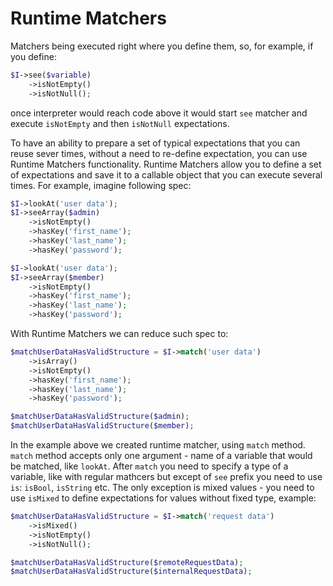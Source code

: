 # Runtime Matchers

Matchers being executed right where you define them, so, for example, if you define:
```php
$I->see($variable)
	->isNotEmpty()
	->isNotNull();
```  
once interpreter would reach code above it would start `see` matcher and execute `isNotEmpty` and then `isNotNull` expectations.

To have an ability to prepare a set of typical expectations that you can reuse sever times, without a need to re-define expectation, you can use Runtime Matchers functionality.
Runtime Matchers allow you to define a set of expectations and save it to a callable object that you can execute several times. For example, imagine following spec: 
```php
$I->lookAt('user data');
$I->seeArray($admin)
	->isNotEmpty()
	->hasKey('first_name');
	->hasKey('last_name');
	->hasKey('password');

$I->lookAt('user data');
$I->seeArray($member)
	->isNotEmpty()
	->hasKey('first_name');
	->hasKey('last_name');
	->hasKey('password');
```

With Runtime Matchers we can reduce such spec to:
```php
$matchUserDataHasValidStructure = $I->match('user data')
	->isArray()
	->isNotEmpty()
	->hasKey('first_name');
	->hasKey('last_name');
	->hasKey('password');

$matchUserDataHasValidStructure($admin);
$matchUserDataHasValidStructure($member);
``` 

In the example above we created runtime matcher, using `match` method. `match` method accepts only one argument - name of a variable that would be matched, like `lookAt`.
After `match` you need to specify a type of a variable, like with regular mathcers but except of `see` prefix you need to use `is`: `isBool`, `isString` etc. The only exception is mixed values - you need to use `isMixed` to define expectations for values without fixed type, example:

```php
$matchUserDataHasValidStructure = $I->match('request data')
	->isMixed()
	->isNotEmpty()
	->isNotNull();

$matchUserDataHasValidStructure($remoteRequestData);
$matchUserDataHasValidStructure($internalRequestData);
``` 